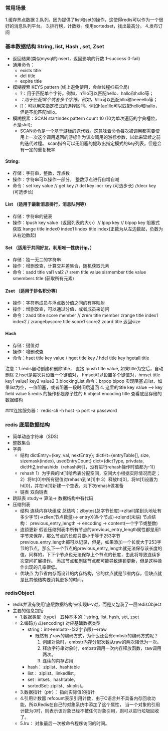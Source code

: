 ### 常用场景
1.缓存热点数据
2.队列。因为提供了list和set的操作，这使得redis可以作为一个很好的消息队列平台。
3.排行榜，计数器。使用sortedset，找出最高分。
4.发布订阅

### 基本数据结构 String, list, Hash , set, Zset  
- 返回结果(类似mysql的insert，返回影响的行数 1-success   0-fail)
- 通用命令：
   - exists title  
   - del title 
   - expire title 
- 模糊搜索 KEYS pattern (线上避免使用，会单线程扫描全局)
    - ?：用于匹配单个字符。例如，h?llo可以匹配hello、hallo和hxllo等；
    - *：用于匹配零个或者多个字符。例如，h*llo可以匹配hllo和heeeello等；
    - []：可以用来指定模式的选择区间。例如h[ae]llo可以匹配hello和hallo，但是不能匹配hillo。
- 模糊搜素：SCAN startIndex pattern count 10 (10为单次遍历的字典槽位，不是slot);
    - SCAN命令是一个基于游标的迭代器。这意味着命令每次被调用都需要使用上一次这个调用返回的游标作为该次调用的游标参数，以此来延续之前的迭代过程。
       scan指令可以无阻塞的提取出指定模式的key列表，但是会有一定的重复概率
#### String:  
 - 存储：字符串，整数，浮点数
 - 操作：字符串可以操作一部分，  整数浮点进行自增自减
 - 命令：set key value // get key // del key 
   incr key (可选步长) //decr key (可选步长)
#### List   （适用于最新消息排行，消息队列等）
 - 存储：字符串的链表
 - 操作：lpush key value（返回列表的大小）// lpop key // blpop key 阻塞式获取 
   lrange title index0 index1 
   lindex title index(正数为从左边数起，负数为从右边数起)
#### Set （适用于共同好友，利用唯一性统计ip，）
 - 存储：独一无二的字符串
 - 操作：增删改查，计算交并差集合，随机获取元素
 - 命令：sadd title val1 val2 // srem title value
   sismember title value 
   smembers title (获取所有元素)
#### Zset   （适用于排名积分等）
 - 操作：字符串成员与浮点数分值之间的有序映射
 - 操作：增删改查，可以通过分值，或者成员来访问
 - 命令：zadd title score member // zrem title member
   zrange title index1 index2  /  zrangebyscore title score1 score2
   zcard title 返回size
#### Hash
 - 存储：键值对
 - 操作：增删改查
 - 命令：hset title key value / hget title key   / hdel title key
   hgetall title 

注意：1.redis自动创建和删除title，   直接 lpush title value,    如果title为空后，自动删除
 2.hset是每次只设置一个键值对， hmset可以设置多个键值对，hmset title key1 value1 key2 value2
3.blockingList 
命令：brpop  blpop 实现阻塞式list，如果list为空，一值阻塞，或者阻塞一段时间后返回
4. 这里的title key value ==> key field value
5.redis 的操作都是原子性的
6.object encoding title 查看底层存储的数据结构

###连接服务器：
 redis-cli -h host -p port -a password
 
### redis 底层数据结构
- 简单动态字符串（SDS）
- 整数集合
- 字典
    - 结构
      dictEntry={key, val, nextEntry};
      dictHt={entryTable[], size, sizemask(index), usedEntryCount}
      dict={dictType, privdata, dictHt[2](ht[1]只有在对ht[0]哈希表进行rehash操作时使用),trehashidx（rehash索引，没有进行rehash操作时值都为-1)}
    - rehash
      1）为字典的ht[1]哈希表分配空间，空间大小根据实际情况而定；
      2）将ht[0]中所有键值对rehash到ht[1]中
      3）释放ht[0]，将ht[1]设置为ht[0]，并在ht[1]新建一个空表，为下次rehash做准备
     - 链表
    双向链表
- 跳跃表
    study-> 算法-> 数据结构中有代码
- 压缩列表  
    - 结构  连续内存块组成
        总结构：zlbytes(总字节长度)->zltail(尾到头地址有多少字节)->zllen(节点数量)-> entryX(各个节点)->zlend(末端)
        节点结构： previous_entry_length -> encoding -> content(一个字节或整数)
    - 连锁更新
        假设压缩列表中所有节点的previous_entry_length属性都是用1字节来保存，那么节点的长度只要小于等于253字节previous_entry_length都可以记录，但是，如果添加一个长度大于253字节的节点，那么下一个节点的previous_entry_length就无法保存该长度的值，同样的，下下个节点也无法保存上个节点的长度，由此将导致连续多次空间扩展操作。
        添加节点和删除节点都可能导致连锁更新，但是这种操作出现的几率很低。
    - 优缺点
       为节省内存而设计的内存结构，它的优点就是节省内存，但缺点就是比其他结构要消耗更多的时间，

 
### redisObject  
- redis并没有使用'底层数据结构'来实现k-v对，而是又包装了一层redisObject
- 主要的信息包括
    - 1.数据类型（type）
         五种基本的：string, list, hash, set, zset
    - 2.编码方式(encoding)  对应基础数据类型
         - string：int->embstr--(32字节限)-->raw
              - 既然有了raw的编码方式，为什么还会有embstr的编码方式呢？
                1. 创建对象时，embstr内存分配次数从raw的两次降低为一次。
                2. 释放字符串对象时，embstr调用一次内存释放函数，raw调用两次。
                3. 连续的内存占用
         - hash： ziplist、hashtable
         - list： ziplist、linkedlist。
         - set : intset、hashtable。
         - sortedSet: ziplist、skiplist。
    - 3.数据指针（ptr）： 
          指向实际值的指针
    - 4.引用计数器
          refcount表示引用计数，由于C语言并不具备内存回收功能，所以Redis在自己的对象系统中添加了这个属性，
          当一个对象的引用计数为0时，则表示该对象已经不被任何对象引用，则可以进行垃圾回收了。
    - 5.lru：
          对象最后一次被命令程序访问的时间。
